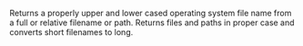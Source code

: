 ﻿Returns a properly upper and lower cased operating system file name from a full or relative filename or path. Returns files and paths in proper case and converts short filenames to long.
